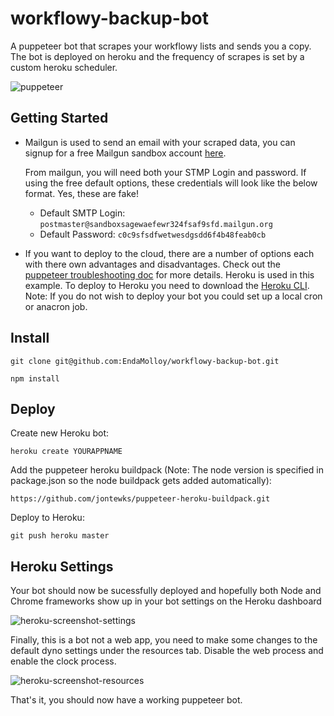 # workflowy-backup-bot
A puppeteer bot that scrapes your workflowy lists and sends you a copy. The bot is deployed on heroku and the frequency of scrapes is set by a custom heroku scheduler.     

![puppeteer](https://user-images.githubusercontent.com/24863798/36392288-65183b82-15a2-11e8-8941-f1840fd10c8f.png)

## Getting Started

* Mailgun is used to send an email with your scraped data, you can signup for a free Mailgun sandbox account [here](https://www.mailgun.com/).

  From mailgun, you will need both your STMP Login and password. If using the free default options, these credentials will look like the below format. Yes, these are fake! 
  - Default SMTP Login: `postmaster@sandboxsagewaefewr324fsaf9sfd.mailgun.org`
  - Default Password: `c0c9sfsdfwetwesdgsdd6f4b48feab0cb` 

* If you want to deploy to the cloud, there are a number of options each with there own advantages and disadvantages. Check out the [puppeteer troubleshooting doc](https://github.com/GoogleChrome/puppeteer/blob/master/docs/troubleshooting.md) for more details. Heroku is used in this example. To deploy to Heroku you need to download the [Heroku CLI](https://devcenter.heroku.com/articles/heroku-cli). Note: If you do not wish to deploy your bot you could set up a local cron or anacron job.


## Install

`git clone git@github.com:EndaMolloy/workflowy-backup-bot.git`

`npm install`

## Deploy

Create new Heroku bot:

`heroku create YOURAPPNAME`

Add the puppeteer heroku buildpack (Note: The node version is specified in package.json so the node buildpack gets added automatically):

`https://github.com/jontewks/puppeteer-heroku-buildpack.git`

Deploy to Heroku: 

`git push heroku master`

## Heroku Settings

Your bot should now be sucessfully deployed and hopefully both Node and Chrome frameworks show up in your bot settings on the Heroku dashboard

![heroku-screenshot-settings](https://user-images.githubusercontent.com/24863798/36421212-8fc2778e-162f-11e8-8112-48259b5cacb8.png)

Finally, this is a bot not a web app, you need to make some changes to the default dyno settings under the resources tab. Disable the web process and enable the clock process.

![heroku-screenshot-resources](https://user-images.githubusercontent.com/24863798/36421385-2190f82a-1630-11e8-8911-9b0eb36d51e9.png)

That's it, you should now have a working puppeteer bot.
